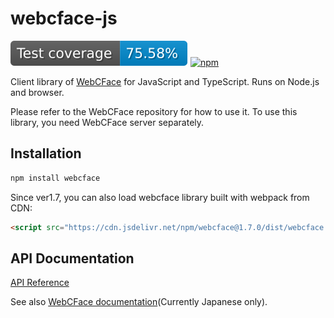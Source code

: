 # webcface-js
[![coverage](https://raw.githubusercontent.com/na-trium-144/webcface-js/badge/coverage.svg)](https://github.com/na-trium-144/webcface-js/actions/workflows/node.js.coverage.yml)
[![npm](https://img.shields.io/npm/v/webcface)](https://www.npmjs.com/package/webcface)

Client library of [WebCFace](https://github.com/na-trium-144/webcface) for JavaScript and TypeScript.
Runs on Node.js and browser.

Please refer to the WebCFace repository for how to use it.
To use this library, you need WebCFace server separately.

## Installation

```bash
npm install webcface
```

Since ver1.7, you can also load webcface library built with webpack from CDN:
```html
<script src="https://cdn.jsdelivr.net/npm/webcface@1.7.0/dist/webcface.bundle.js"></script>
```

## API Documentation
[API Reference](https://na-trium-144.github.io/webcface-js/modules.html)

See also [WebCFace documentation](https://na-trium-144.github.io/webcface/)(Currently Japanese only).

